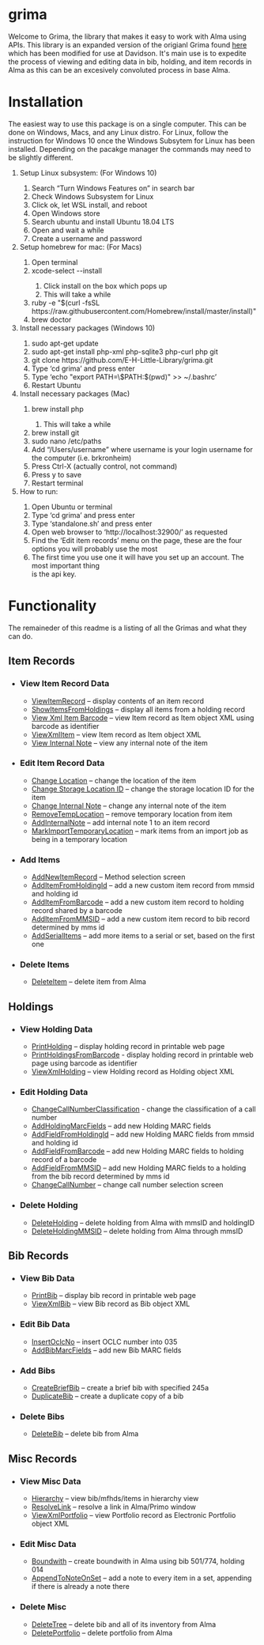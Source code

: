 grima
=======

Welcome to Grima, the library that makes it easy to work with Alma
using APIs. This library is an expanded version of the origianl Grima found [here](https://github.com/zemkat/grima) which has been modified for use at Davidson. 
It's main use is to expedite the process of viewing and editing data in bib, holding, and item records in Alma as this can be an excesively convoluted process in base Alma. 

# Installation

The easiest way to use this package is on a single computer. This can be done on Windows, Macs, and any Linux distro. For Linux, follow the instruction for Windows 10 once the Windows Subsytem for Linux has been installed. Depending on the pacakge manager the commands may need to be slightly different.
<ol>
<li> Setup Linux subsystem: (For Windows 10) </li>
  <ol>
  <li> Search “Turn Windows Features on” in search bar </li>
  <li> Check Windows Subsystem for Linux </li>
  <li> Click ok, let WSL install, and reboot </li>
  <li> Open Windows store </li>
  <li> Search ubuntu and install Ubuntu 18.04 LTS </li>
  <li> Open and wait a while </li>
  <li> Create a username and password </li>
  </ol>
<li> Setup homebrew for mac: (For Macs) </li>
  <ol>
  <li> Open terminal </li>
  <li> xcode-select --install </li>
    <ol>
     <li> Click install on the box which pops up </li>
     <li> This will take a while </li>
      </ol>
  <li> ruby -e "$(curl -fsSL </li>
https://raw.githubusercontent.com/Homebrew/install/master/install)"
  <li> brew doctor </li>
  </ol>
<li> Install necessary packages (Windows 10) </li>
  <ol>
  <li> sudo apt-get update </li>
  <li> sudo apt-get install php-xml php-sqlite3 php-curl php git </li>
  <li> git clone https://github.com/E-H-Little-Library/grima.git </li>
  <li> Type ‘cd grima’ and press enter </li>
  <li> Type ‘echo "export PATH=\$PATH:$(pwd)" >> ~/.bashrc’ </li>
  <li> Restart Ubuntu </li>
  </ol>
<li> Install necessary packages (Mac) </li>
  <ol>
  <li> brew install php </li>
    <ol>
    <li> This will take a while </li>
    </ol>
  <li> brew install git </li>
  <li> sudo nano /etc/paths </li>
  <li> Add “/Users/username” where username is your login username for the computer (i.e.
brkronheim) </li>
  <li> Press Ctrl-X (actually control, not command) </li>
  <li> Press y to save </li>
  <li> Restart terminal </li>
    </ol>
<li> How to run: </li>
  <ol>
  <li> Open Ubuntu or terminal </li>
  <li> Type ‘cd grima’ and press enter </li>
  <li> Type ‘standalone.sh’ and press enter </li>
  <li> Open web browser to ‘http://localhost:32900/’ as requested </li>
  <li> Find the ‘Edit item records’ menu on the page, these are the four options you will
probably use the most </li>
  <li> The first time you use one it will have you set up an account. The most important thing </li>
is the api key.
  </ol>
</ol>


# Functionality

The remaineder of this readme is a listing of all the Grimas and what they can do.

<h2 id="tiem-records">Item Records</h2>
<ul>
	<li><h3 id="view-item-records">View Item Record Data</h3></li>
	<ul>
		<li><a href="grimas/ViewItemRecord/ViewItemRecord.php">ViewItemRecord</a> – display contents of an item record</li>
		<li><a href="grimas/ShowItemsFromHoldings/ShowItemsFromHoldings.php">ShowItemsFromHoldings</a> – display all items from a holding record</li>
		<li><a href="grimas/ViewXmlItemBarcode/ViewXmlItemBarcode.php">View Xml Item Barcode</a> – view Item record as Item object XML using barcode as identifier</li>
		<li><a href="grimas/ViewXmlItem/ViewXmlItem.php">ViewXmlItem</a> – view Item record as Item object XML</li>
		<li><a href="grimas/ViewInternalNote/ViewInternalNote.php">View Internal Note</a> – view any internal note of the item</li>
	</ul>
	<li><h3 id="edit-item-records">Edit Item Record Data</h3></li>
	<ul>
		<li><a href="grimas/ChangeLocation/ChangeLocation.php">Change Location</a> – change the location of the item</li>
		<li><a href="grimas/ChangeStorageLocationID/ChangeStorageLocationID.php">Change Storage Location ID</a> – change the storage location ID for the item</li>
		<li><a href="grimas/ChangeInternalNote/ChangeInternalNote.php">Change Internal Note</a> – change any internal note of the item</li>
		<li><a href="grimas/RemoveTempLocation/RemoveTempLocation.php">RemoveTempLocation</a> – remove temporary location from item</li>
		<li><a href="grimas/AddInternalNote/AddInternalNote.php">AddInternalNote</a> – add internal note 1 to an item record</li>
		<li><a href="grimas/MarkImportTemporaryLocation/MarkImportTemporaryLocation.php">MarkImportTemporaryLocation</a> – mark items from an import job as being in a temporary location</li>
	</ul>
	<li><h3 id="add-item-records">Add Items</h3></li>
	<ul>
		<li><a href="html/AddItems.html">AddNewItemRecord</a> – Method selection screen</li>
		<li><a href="grimas/AddNewItemRecord/AddNewItemRecord.php">AddItemFromHoldingId</a> – add a new custom item record from mmsid and holding id</li>
		<li><a href="grimas/AddItemFromBarcode/AddItemFromBarcode.php">AddItemFromBarcode</a> – add a new custom item record to holding record shared by a barcode</li>
		<li><a href="grimas/AddItemFromMMSID/AddItemFromMMSID.php">AddItemFromMMSID</a> – add a new custom item record to bib record determined by mms id</li>
		<li><a href="grimas/MoreItems/MoreItems.php">AddSerialItems</a> – add more items to a serial or set, based on the first one</li>
	</ul>
	<li><h3 id="delete-item-records">Delete Items</h3></li>
	<ul>
		<li><a href="grimas/DeleteItem/DeleteItem.php">DeleteItem</a> – delete item from Alma</li>
	</ul>
</ul>


<h2 id="holdings">Holdings</h2>
<ul>
	<li><h3 id="view-holdings-records">View Holding Data</h3></li>
	<ul>
		<li><a href="grimas/PrintHolding/PrintHolding.php">PrintHolding</a> – display holding record in printable web page</li>
		<li><a href="grimas/PrintHoldingsFromBarcode/PrintHoldingsFromBarcode.php">PrintHoldingsFromBarcode</a> - display holding record in printable web page using barcode as identifier</li>
		<li><a href="grimas/ViewXmlHolding/ViewXmlHolding.php">ViewXmlHolding</a> – view Holding record as Holding object XML</li>
	</ul>
	<li><h3 id="edit-holdings-records">Edit Holding Data</h3></li>
	<ul>
		<li><a href="grimas/ChangeCallNumberClassification/ChangeCallNumberClassification.php">ChangeCallNumberClassification</a> - change the classification of a call number</li>
		<li><a href="html/MarcHolding.html">AddHoldingMarcFields</a> – add new Holding MARC fields</li>
		<li><a href="grimas/AddHoldingMarcFields/AddHoldingMarcFields.php">AddFieldFromHoldingId</a> – add new Holding MARC fields from mmsid and holding id</li>
		<li><a href="grimas/AddHoldingMarcFieldsBarcode/AddHoldingMarcFieldsBarcode.php">AddFieldFromBarcode</a> – add new Holding MARC fields to holding record of a barcode</li>
		<li><a href="grimas/AddHoldingMarcFieldsMMS/AddHoldingMarcFieldsMMS.php">AddFieldFromMMSID</a> – add new Holding MARC fields to a holding from the bib record determined by mms id</li>
		<li><a href="html/ChangeCallNumber.html">ChangeCallNumber</a> – change call number selection screen</li>
	</ul>
	
  <li><h3 id="delete-holdings-records">Delete Holding</h3></li>
	<ul>
		<li><a href="grimas/DeleteHolding/DeleteHolding.php">DeleteHolding</a> – delete holding from Alma with mmsID and holdingID</li>
		<li><a href="grimas/DeleteHoldingMMS/DeleteHoldingMMS.php">DeleteHoldingMMSID</a> – delete holding from Alma through mmsID</li>
	</ul>
</ul>

<h2 id="bib-records">Bib Records</h2>
<ul>
	<li><h3 id="view-bib-records">View Bib Data</h3></li>
	<ul>
		<li><a href="grimas/PrintBib/PrintBib.php">PrintBib</a> – display bib record in printable web page</li>
		<li><a href="grimas/ViewXmlBib/ViewXmlBib.php">ViewXmlBib</a> – view Bib record as Bib object XML</li>
	</ul>
	<li><h3 id="edit-bib-records">Edit Bib Data</h3></li>
	<ul>
		<li><a href="grimas/InsertOclcNo/InsertOclcNo.php">InsertOclcNo</a> – insert OCLC number into 035</li>
		<li><a href="grimas/AddBibMarcFields/AddBibMarcFields.php">AddBibMarcFields</a> – add new Bib MARC fields</li>
	</ul>
	<li><h3 id="add-bib-records">Add Bibs</h3></li>
	<ul>
		<li><a href="grimas/CreateBriefBib/CreateBriefBib.php">CreateBriefBib</a> – create a brief bib with specified 245a</li>
		<li><a href="grimas/DuplicateBib/DuplicateBib.php">DuplicateBib</a> – create a duplicate copy of a bib</li>
	</ul>
	<li><h3 id="delete-bib-records">Delete Bibs</h3></li>
	<ul>
		<li><a href="grimas/DeleteBib/DeleteBib.php">DeleteBib</a> – delete bib from Alma</li>
	</ul>
</ul>

<h2 id="Misc-records">Misc Records</h2>
<ul>
	<li><h3 id="view-misc-records">View Misc Data</h3></li>
	<ul>
		<li><a href="grimas/Hierarchy/Hierarchy.php">Hierarchy</a> – view bib/mfhds/items in hierarchy view</li>
		<li><a href="grimas/ResolveLink/ResolveLink.php">ResolveLink</a> – resolve a link in Alma/Primo window</li>
		<li><a href="grimas/ViewXmlPortfolio/ViewXmlPortfolio.php">ViewXmlPortfolio</a> – view Portfolio record as Electronic Portfolio object XML</li>
	</ul>
	<li><h3 id="edit-misc-records">Edit Misc Data</h3></li>
	<ul>
		<li><a href="grimas/Boundwith/Boundwith.php">Boundwith</a> – create boundwith in Alma using bib 501/774, holding 014</li>
		<li><a href="grimas/AppendToNoteOnSet/AppendToNoteOnSet.php">AppendToNoteOnSet</a> – add a note to every item in a set, appending if there is already a note there</li>
	</ul>
	<li><h3 id="delete-misc-records">Delete Misc</h3></li>
	<ul>
		<li><a href="grimas/DeleteTree/DeleteTree.php">DeleteTree</a> – delete bib and all of its inventory from Alma</li>
		<li><a href="grimas/DeletePortfolio/DeletePortfolio.php">DeletePortfolio</a> – delete portfolio from Alma</li>
	</ul>
</ul>
